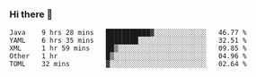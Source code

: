 ### Hi there 👋

<!--
**urzz/urzz** is a ✨ _special_ ✨ repository because its `README.md` (this file) appears on your GitHub profile.

Here are some ideas to get you started:

- 🔭 I’m currently working on ...
- 🌱 I’m currently learning ...
- 👯 I’m looking to collaborate on ...
- 🤔 I’m looking for help with ...
- 💬 Ask me about ...
- 📫 How to reach me: ...
- 😄 Pronouns: ...
- ⚡ Fun fact: ...
-->

<!--START_SECTION:waka-->
```text
Java    9 hrs 28 mins   ███████████▓░░░░░░░░░░░░░   46.77 % 
YAML    6 hrs 35 mins   ████████░░░░░░░░░░░░░░░░░   32.51 % 
XML     1 hr 59 mins    ██▒░░░░░░░░░░░░░░░░░░░░░░   09.85 % 
Other   1 hr            █▒░░░░░░░░░░░░░░░░░░░░░░░   04.96 % 
TOML    32 mins         ▓░░░░░░░░░░░░░░░░░░░░░░░░   02.64 % 
```
<!--END_SECTION:waka-->

